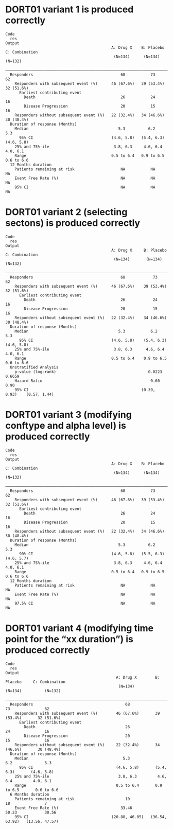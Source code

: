 # DORT01 variant 1 is produced correctly

    Code
      res
    Output
                                                  A: Drug X    B: Placebo   C: Combination
                                                   (N=134)      (N=134)        (N=132)    
      ————————————————————————————————————————————————————————————————————————————————————
      Responders                                      68           73             62      
        Responders with subsequent event (%)      46 (67.6%)   39 (53.4%)     32 (51.6%)  
          Earliest contributing event                                                     
            Death                                     26           24             16      
            Disease Progression                       20           15             16      
        Responders without subsequent event (%)   22 (32.4%)   34 (46.6%)     30 (48.4%)  
      Duration of response (Months)                                                       
        Median                                       5.3          6.2            5.3      
          95% CI                                  (4.6, 5.8)   (5.4, 6.3)     (4.6, 5.8)  
        25% and 75%-ile                            3.8, 6.3     4.6, 6.4       4.0, 6.1   
        Range                                     0.5 to 6.4   0.9 to 6.5     0.6 to 6.6  
      12 Months duration                                                                  
        Patients remaining at risk                    NA           NA             NA      
        Event Free Rate (%)                           NA           NA             NA      
        95% CI                                        NA           NA             NA      

# DORT01 variant 2 (selecting sectons) is produced correctly

    Code
      res
    Output
                                                  A: Drug X     B: Placebo    C: Combination
                                                   (N=134)       (N=134)         (N=132)    
      ——————————————————————————————————————————————————————————————————————————————————————
      Responders                                      68            73              62      
        Responders with subsequent event (%)      46 (67.6%)    39 (53.4%)      32 (51.6%)  
          Earliest contributing event                                                       
            Death                                     26            24              16      
            Disease Progression                       20            15              16      
        Responders without subsequent event (%)   22 (32.4%)    34 (46.6%)      30 (48.4%)  
      Duration of response (Months)                                                         
        Median                                       5.3           6.2             5.3      
          95% CI                                  (4.6, 5.8)    (5.4, 6.3)      (4.6, 5.8)  
        25% and 75%-ile                            3.8, 6.3      4.6, 6.4        4.0, 6.1   
        Range                                     0.5 to 6.4    0.9 to 6.5      0.6 to 6.6  
      Unstratified Analysis                                                                 
        p-value (log-rank)                                        0.0223          0.6659    
        Hazard Ratio                                               0.60            0.90     
        95% CI                                                 (0.39, 0.93)    (0.57, 1.44) 

# DORT01 variant 3 (modifying conftype and alpha level) is produced correctly

    Code
      res
    Output
                                                  A: Drug X    B: Placebo   C: Combination
                                                   (N=134)      (N=134)        (N=132)    
      ————————————————————————————————————————————————————————————————————————————————————
      Responders                                      68           73             62      
        Responders with subsequent event (%)      46 (67.6%)   39 (53.4%)     32 (51.6%)  
          Earliest contributing event                                                     
            Death                                     26           24             16      
            Disease Progression                       20           15             16      
        Responders without subsequent event (%)   22 (32.4%)   34 (46.6%)     30 (48.4%)  
      Duration of response (Months)                                                       
        Median                                       5.3          6.2            5.3      
          90% CI                                  (4.6, 5.8)   (5.5, 6.3)     (4.6, 5.7)  
        25% and 75%-ile                            3.8, 6.3     4.6, 6.4       4.0, 6.1   
        Range                                     0.5 to 6.4   0.9 to 6.5     0.6 to 6.6  
      12 Months duration                                                                  
        Patients remaining at risk                    NA           NA             NA      
        Event Free Rate (%)                           NA           NA             NA      
        97.5% CI                                      NA           NA             NA      

# DORT01 variant 4 (modifying time point for the “xx duration”) is produced correctly

    Code
      res
    Output
                                                    A: Drug X        B: Placebo     C: Combination
                                                     (N=134)          (N=134)          (N=132)    
      ————————————————————————————————————————————————————————————————————————————————————————————
      Responders                                        68               73               62      
        Responders with subsequent event (%)        46 (67.6%)       39 (53.4%)       32 (51.6%)  
          Earliest contributing event                                                             
            Death                                       26               24               16      
            Disease Progression                         20               15               16      
        Responders without subsequent event (%)     22 (32.4%)       34 (46.6%)       30 (48.4%)  
      Duration of response (Months)                                                               
        Median                                         5.3              6.2              5.3      
          95% CI                                    (4.6, 5.8)       (5.4, 6.3)       (4.6, 5.8)  
        25% and 75%-ile                              3.8, 6.3         4.6, 6.4         4.0, 6.1   
        Range                                       0.5 to 6.4       0.9 to 6.5       0.6 to 6.6  
      6 Months duration                                                                           
        Patients remaining at risk                      10               18               7       
        Event Free Rate (%)                           33.46            50.23            30.56     
        95% CI                                    (20.88, 46.05)   (36.54, 63.92)   (13.56, 47.57)

